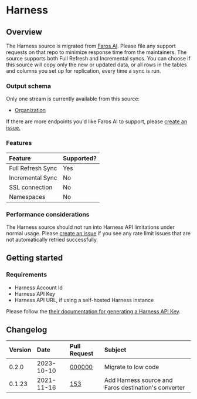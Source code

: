 # Harness

## Overview

The Harness source is migrated from [Faros
AI](https://github.com/faros-ai/airbyte-connectors/tree/main/sources/harness-source).
Please file any support requests on that repo to minimize response time from the
maintainers. The source supports both Full Refresh and Incremental syncs. You
can choose if this source will copy only the new or updated data, or all rows in
the tables and columns you set up for replication, every time a sync is run.

### Output schema

Only one stream is currently available from this source:

* [Organization](https://apidocs.harness.io/tag/Organization#operation/getOrganizationList)

If there are more endpoints you'd like Faros AI to support, please [create an
issue.](https://github.com/faros-ai/airbyte-connectors/issues/new)

### Features

| Feature            | Supported? |
| :----------------- | :--------- |
| Full Refresh Sync  | Yes        |
| Incremental Sync   | No         |
| SSL connection     | No         |
| Namespaces         | No         |

### Performance considerations

The Harness source should not run into Harness API limitations under normal
usage.  Please [create an
issue](https://github.com/faros-ai/airbyte-connectors/issues/new) if you see any
rate limit issues that are not automatically retried successfully.

## Getting started

### Requirements

* Harness Account Id
* Harness API Key
* Harness API URL, if using a self-hosted Harness instance

Please follow the [their documentation for generating a Harness API
Key](https://ngdocs.harness.io/article/tdoad7xrh9-add-and-manage-api-keys#harness_api_key).

## Changelog

| Version    | Date       | Pull Request                                                        | Subject                                               |
| :--------- | :--------- | :------------------------------------------------------------------ | :---------------------------------------------------- |
| 0.2.0      | 2023-10-10 | [000000](https://github.com/airbyte/airbyte-connectors/pull/000000) | Migrate to low code                                   |
| 0.1.23     | 2021-11-16 | [153](https://github.com/faros-ai/airbyte-connectors/pull/153)      | Add Harness source and Faros destination's converter  |
